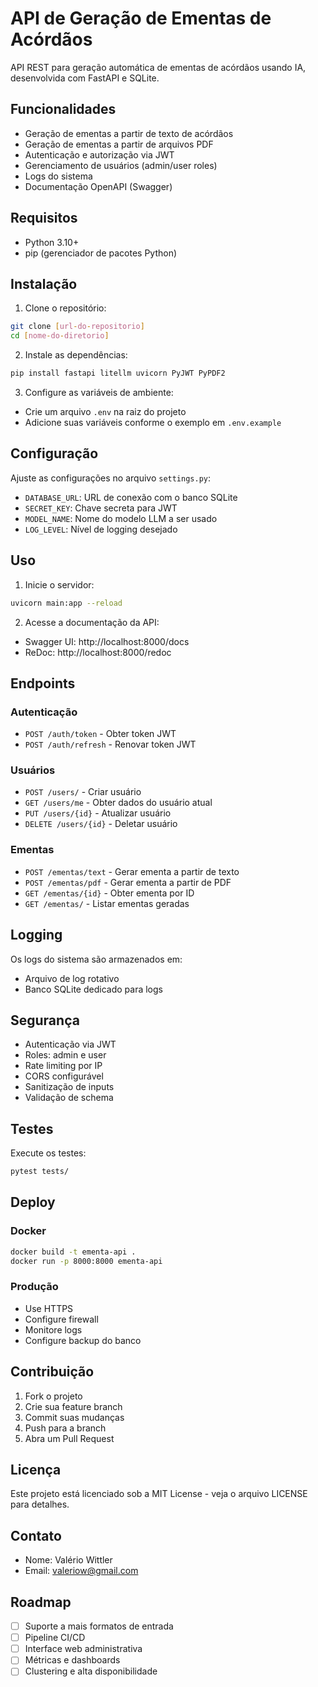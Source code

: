 # API de Geração de Ementas de Acórdãos

API REST para geração automática de ementas de acórdãos usando IA, desenvolvida com FastAPI e SQLite.

## Funcionalidades

- Geração de ementas a partir de texto de acórdãos
- Geração de ementas a partir de arquivos PDF
- Autenticação e autorização via JWT
- Gerenciamento de usuários (admin/user roles) 
- Logs do sistema
- Documentação OpenAPI (Swagger)

## Requisitos

- Python 3.10+
- pip (gerenciador de pacotes Python)

## Instalação

1. Clone o repositório:
```sh
git clone [url-do-repositorio]
cd [nome-do-diretorio]
```

2. Instale as dependências:
```sh
pip install fastapi litellm uvicorn PyJWT PyPDF2
```

3. Configure as variáveis de ambiente:
- Crie um arquivo `.env` na raiz do projeto
- Adicione suas variáveis conforme o exemplo em `.env.example`

## Configuração

Ajuste as configurações no arquivo `settings.py`:

- `DATABASE_URL`: URL de conexão com o banco SQLite  
- `SECRET_KEY`: Chave secreta para JWT
- `MODEL_NAME`: Nome do modelo LLM a ser usado
- `LOG_LEVEL`: Nível de logging desejado

## Uso

1. Inicie o servidor:
```sh
uvicorn main:app --reload
```

2. Acesse a documentação da API:
- Swagger UI: http://localhost:8000/docs  
- ReDoc: http://localhost:8000/redoc

## Endpoints

### Autenticação

- `POST /auth/token` - Obter token JWT
- `POST /auth/refresh` - Renovar token JWT

### Usuários

- `POST /users/` - Criar usuário
- `GET /users/me` - Obter dados do usuário atual  
- `PUT /users/{id}` - Atualizar usuário
- `DELETE /users/{id}` - Deletar usuário

### Ementas

- `POST /ementas/text` - Gerar ementa a partir de texto
- `POST /ementas/pdf` - Gerar ementa a partir de PDF
- `GET /ementas/{id}` - Obter ementa por ID
- `GET /ementas/` - Listar ementas geradas

## Logging

Os logs do sistema são armazenados em:
- Arquivo de log rotativo
- Banco SQLite dedicado para logs

## Segurança

- Autenticação via JWT
- Roles: admin e user  
- Rate limiting por IP
- CORS configurável
- Sanitização de inputs
- Validação de schema

## Testes

Execute os testes:
```sh
pytest tests/
```

## Deploy

### Docker
```sh
docker build -t ementa-api .
docker run -p 8000:8000 ementa-api
```

### Produção
- Use HTTPS
- Configure firewall  
- Monitore logs
- Configure backup do banco

## Contribuição

1. Fork o projeto
2. Crie sua feature branch
3. Commit suas mudanças
4. Push para a branch
5. Abra um Pull Request

## Licença

Este projeto está licenciado sob a MIT License - veja o arquivo LICENSE para detalhes.

## Contato

- Nome: Valério Wittler
- Email: valeriow@gmail.com

## Roadmap

- [ ] Suporte a mais formatos de entrada
- [ ] Pipeline CI/CD
- [ ] Interface web administrativa  
- [ ] Métricas e dashboards
- [ ] Clustering e alta disponibilidade

